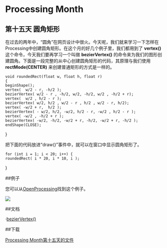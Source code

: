 Processing Month
=====
第十五天 **圆角矩形**
----

在过去的两年中，“圆角”在网页设计中很火。今天呢，我们就来学习一下怎样在Processing中创建圆角矩形。在这个月的好几个例子里，我们都用到了 **vertex()** 这个命令，今天我们要再学习一个叫做 **bezierVertex()** 的命令来为我们的图形创建圆角。下面是一段完整的从中心创建圆角矩形的代码，其原理与我们使用 **rectMode(CENTER)** 来创建普通矩形的方式是一样的。

	void roundedRect(float w, float h, float r)
	{
    beginShape();
    vertex(  w/2 - r, -h/2 );
    bezierVertex( w/2 - r , -h/2, w/2, -h/2, w/2 , -h/2 + r);
    vertex(  w/2 , h/2 - r );
    bezierVertex( w/2, h/2 , w/2 - r , h/2 , w/2 - r, h/2);
    vertex( -w/2 + r,  h/2 );
    bezierVertex( - w/2, h/2, -w/2, h/2 - r, -w/2 , h/2 - r );
    vertex( -w/2 , -h/2 + r );
    bezierVertex( -w/2, -h/2, -w/2 + r, -h/2, -w/2 + r, -h/2 );
    endShape(CLOSE);
}

把下面的代码放进“draw()”事件中，就可以在窗口中显示圆角矩形了。

	for (int i = 1; i < 20; i++) {
    roundedRect( i * 20, i * 10, i ); 
}

##例子

您可以从[OpenProcessing](http://openprocessing.org/visuals/?visualID=28805)找到这个例子。

![](http://img.vormplus.be/blog/rounded-rectangles.png)

##文档

·[bezierVertex()](http://processing.org/reference/bezierVertex_.html)

##下载

[Processing Month第十五天的文件](http://img.vormplus.be/downloads/processing_month_day_015.zip)